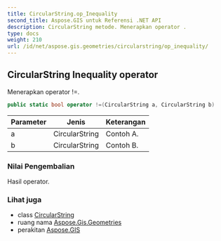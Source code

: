 ```yaml
---
title: CircularString.op_Inequality
second_title: Aspose.GIS untuk Referensi .NET API
description: CircularString metode. Menerapkan operator .
type: docs
weight: 210
url: /id/net/aspose.gis.geometries/circularstring/op_inequality/
---
```

## CircularString Inequality operator

Menerapkan operator !=.

```csharp
public static bool operator !=(CircularString a, CircularString b)
```

| Parameter | Jenis | Keterangan |
| --- | --- | --- |
| a | CircularString | Contoh A. |
| b | CircularString | Contoh B. |

### Nilai Pengembalian

Hasil operator.

### Lihat juga

* class [CircularString](../)
* ruang nama [Aspose.Gis.Geometries](../../circularstring/)
* perakitan [Aspose.GIS](../../../)



